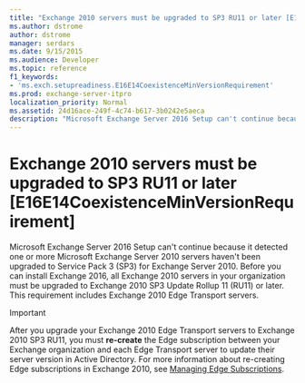 ```yaml
---
title: "Exchange 2010 servers must be upgraded to SP3 RU11 or later [E16E14CoexistenceMinVersionRequirement]"
ms.author: dstrome
author: dstrome
manager: serdars
ms.date: 9/15/2015
ms.audience: Developer
ms.topic: reference
f1_keywords:
- 'ms.exch.setupreadiness.E16E14CoexistenceMinVersionRequirement'
ms.prod: exchange-server-itpro
localization_priority: Normal
ms.assetid: 24d16ace-249f-4c74-b617-3b0242e5aeca
description: "Microsoft Exchange Server 2016 Setup can't continue because it detected one or more Microsoft Exchange Server 2010 servers haven't been upgraded to Service Pack 3 (SP3) for Exchange Server 2010. Before you can install Exchange 2016, all Exchange 2010 servers in your organization must be upgraded to Exchange 2010 SP3 Update Rollup 11 (RU11) or later. This requirement includes Exchange 2010 Edge Transport servers."
---
```


# Exchange 2010 servers must be upgraded to SP3 RU11 or later [E16E14CoexistenceMinVersionRequirement]

Microsoft Exchange Server 2016 Setup can't continue because it detected one or more Microsoft Exchange Server 2010 servers haven't been upgraded to Service Pack 3 (SP3) for Exchange Server 2010. Before you can install Exchange 2016, all Exchange 2010 servers in your organization must be upgraded to Exchange 2010 SP3 Update Rollup 11 (RU11) or later. This requirement includes Exchange 2010 Edge Transport servers.
  
> [!IMPORTANT]
> After you upgrade your Exchange 2010 Edge Transport servers to Exchange 2010 SP3 RU11, you must **re-create** the Edge subscription between your Exchange organization and each Edge Transport server to update their server version in Active Directory. For more information about re-creating Edge subscriptions in Exchange 2010, see [Managing Edge Subscriptions](https://go.microsoft.com/fwlink/p/?LinkId=269724).
  

